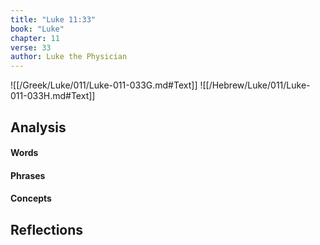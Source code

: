 ```yaml
---
title: "Luke 11:33"
book: "Luke"
chapter: 11
verse: 33
author: Luke the Physician
---
```

![[/Greek/Luke/011/Luke-011-033G.md#Text]]
![[/Hebrew/Luke/011/Luke-011-033H.md#Text]]

## Analysis

#### Words

#### Phrases

#### Concepts

## Reflections
